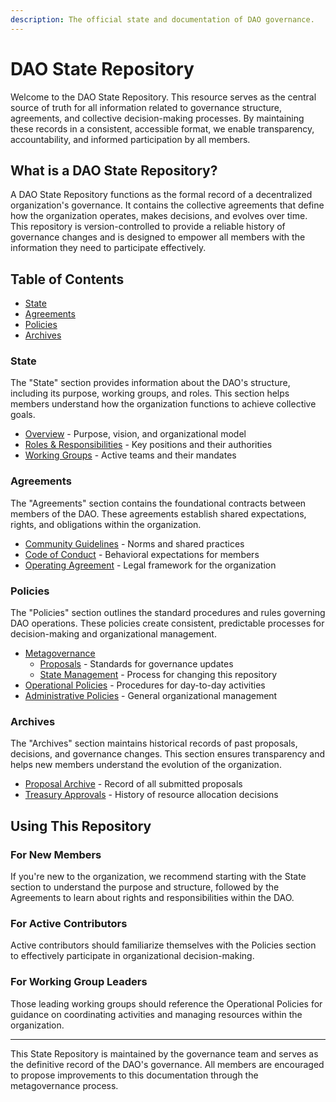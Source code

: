 ```yaml
---
description: The official state and documentation of DAO governance.
---
```


# DAO State Repository

Welcome to the DAO State Repository. This resource serves as the central source of truth for all information related to governance structure, agreements, and collective decision-making processes. By maintaining these records in a consistent, accessible format, we enable transparency, accountability, and informed participation by all members.

## What is a DAO State Repository?

A DAO State Repository functions as the formal record of a decentralized organization's governance. It contains the collective agreements that define how the organization operates, makes decisions, and evolves over time. This repository is version-controlled to provide a reliable history of governance changes and is designed to empower all members with the information they need to participate effectively.

## Table of Contents

- [State](#state)
- [Agreements](#agreements)
- [Policies](#policies)
- [Archives](#archives)

### State

The "State" section provides information about the DAO's structure, including its purpose, working groups, and roles. This section helps members understand how the organization functions to achieve collective goals.

- [Overview](state/overview.md) - Purpose, vision, and organizational model
- [Roles & Responsibilities](state/roles.md) - Key positions and their authorities
- [Working Groups](state/working-groups.md) - Active teams and their mandates

### Agreements

The "Agreements" section contains the foundational contracts between members of the DAO. These agreements establish shared expectations, rights, and obligations within the organization.

- [Community Guidelines](agreements/community_guidelines.md) - Norms and shared practices
- [Code of Conduct](agreements/code_of_conduct.md) - Behavioral expectations for members
- [Operating Agreement](agreements/operating_agreement.md) - Legal framework for the organization

### Policies

The "Policies" section outlines the standard procedures and rules governing DAO operations. These policies create consistent, predictable processes for decision-making and organizational management.

- [Metagovernance](policies/metagovernance/)
  - [Proposals](policies/metagovernance/proposals/) - Standards for governance updates
  - [State Management](policies/metagovernance/state/) - Process for changing this repository
- [Operational Policies](policies/operations/) - Procedures for day-to-day activities
- [Administrative Policies](policies/administration/) - General organizational management

### Archives

The "Archives" section maintains historical records of past proposals, decisions, and governance changes. This section ensures transparency and helps new members understand the evolution of the organization.

- [Proposal Archive](archive/proposals/) - Record of all submitted proposals
- [Treasury Approvals](archive/approvals/) - History of resource allocation decisions

## Using This Repository

### For New Members

If you're new to the organization, we recommend starting with the State section to understand the purpose and structure, followed by the Agreements to learn about rights and responsibilities within the DAO.

### For Active Contributors

Active contributors should familiarize themselves with the Policies section to effectively participate in organizational decision-making.

### For Working Group Leaders

Those leading working groups should reference the Operational Policies for guidance on coordinating activities and managing resources within the organization.

---

This State Repository is maintained by the governance team and serves as the definitive record of the DAO's governance. All members are encouraged to propose improvements to this documentation through the metagovernance process.
